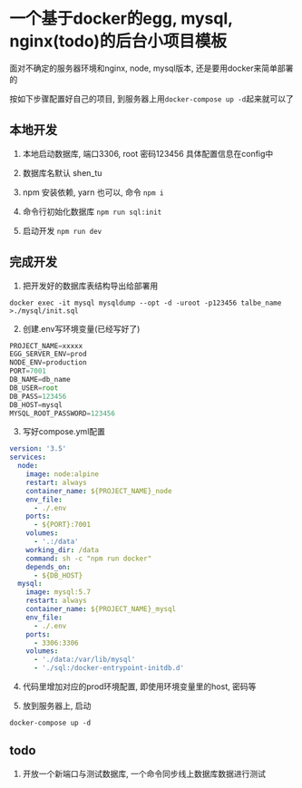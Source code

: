 # 一个基于docker的egg, mysql, nginx(todo)的后台小项目模板

面对不确定的服务器环境和nginx, node, mysql版本, 还是要用docker来简单部署的

按如下步骤配置好自己的项目, 到服务器上用`docker-compose up -d`起来就可以了

## 本地开发

1. 本地启动数据库, 端口3306, root 密码123456  具体配置信息在config中

2. 数据库名默认 shen_tu

3. npm 安装依赖, yarn 也可以, 命令 `npm i`

4. 命令行初始化数据库 `npm run sql:init` 

5. 启动开发 `npm run dev`


## 完成开发

1. 把开发好的数据库表结构导出给部署用

`docker exec -it mysql mysqldump --opt -d -uroot -p123456 talbe_name >./mysql/init.sql`

2. 创建.env写环境变量(已经写好了)

```js
PROJECT_NAME=xxxxx
EGG_SERVER_ENV=prod
NODE_ENV=production
PORT=7001
DB_NAME=db_name
DB_USER=root
DB_PASS=123456
DB_HOST=mysql
MYSQL_ROOT_PASSWORD=123456
```

3. 写好compose.yml配置

```yml
version: '3.5'
services:
  node:
    image: node:alpine
    restart: always
    container_name: ${PROJECT_NAME}_node
    env_file:
      - ./.env
    ports:
      - ${PORT}:7001
    volumes:
      - '.:/data'
    working_dir: /data
    command: sh -c "npm run docker"
    depends_on:
      - ${DB_HOST}    
  mysql: 
    image: mysql:5.7
    restart: always
    container_name: ${PROJECT_NAME}_mysql
    env_file:
      - ./.env
    ports:
      - 3306:3306 
    volumes:
      - './data:/var/lib/mysql'
      - './sql:/docker-entrypoint-initdb.d'
```

4. 代码里增加对应的prod环境配置, 即使用环境变量里的host, 密码等

5. 放到服务器上, 启动

`docker-compose up -d` 

## todo

1. 开放一个新端口与测试数据库, 一个命令同步线上数据库数据进行测试

